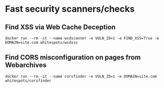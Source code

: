 # Fast security scanners/checks

## Find XSS via Web Cache Deception
`docker run --rm -it --name wcdscanner -e VULN_ID=1 -e FIND_XSS=True -e DOMAIN=site.com whitespots/wcdxss`

## Find CORS misconfiguration on pages from Webarchives
`docker run --rm -it --name corsfinder -e VULN_ID=1 -e DOMAIN=site.com whitespots/corsfinder`

